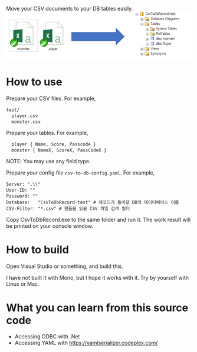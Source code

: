 Move your CSV documents to your DB tables easily.
![](example.png)

# How to use

Prepare your CSV files. For example, 
```
test/
  player.csv
  monster.csv
```
Prepare your tables. For example,
```
  player { Name, Score, Passcode }
  monster { NameX, ScoreX, PassCodeX } 
```

NOTE: You may use any field type.

Prepare your config file `csv-to-db-config.yaml`. For example,
```
Server: ".\\"
User-ID: ""
Password: ""
Database:	"CsvToDbRecord-test" # 레코드가 들어갈 DB의 데이터베이스 이름 
CSV-Filter: "*.csv" # 행들을 읽을 CSV 파일 검색 필터
```

Copy CsvToDbRecord.exe to the same folder and run it.
The work result will be printed on your console window.

# How to build
Open Visual Studio or something, and build this.

I have not built it with Mono, but I hope it works with it. Try by yourself with Linux or Mac.

# What you can learn from this source code 

* Accessing ODBC with .Net
* Accessing YAML with https://yamlserializer.codeplex.com/ 

